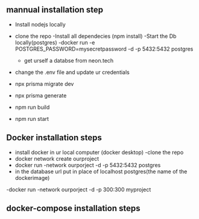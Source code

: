 ## mannual installation step 

- Install nodejs locally
- clone the repo
-Install all dependecies (npm install)
-Start the Db locally(postgres)
  -docker run -e POSTGRES_PASSWORD=mysecretpassword -d -p 5432:5432 postgres
  - get urself a databse from neon.tech

- change the .env file and update ur credentials
- npx prisma migrate dev
- npx prisma generate
- npm run build
- npm run start


## Docker installation steps
 
- install docker in ur local computer (docker desktop)
-clone the repo 
- docker network create ourproject
- docker run -network ourporject  -d  -p 5432:5432 postgres
- in the database url put in place of localhost postgres(the name of the dockerimage)

-docker run -network ourporject -d -p 300:300 myproject






## docker-compose installation steps

